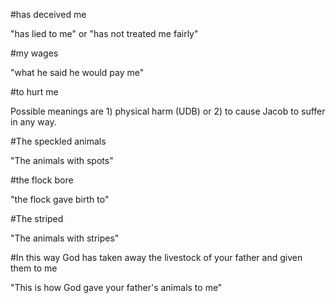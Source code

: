#has deceived me

"has lied to me" or "has not treated me fairly"

#my wages

"what he said he would pay me"

#to hurt me

Possible meanings are 1) physical harm (UDB) or 2) to cause Jacob to suffer in any way.

#The speckled animals

"The animals with spots"

#the flock bore

"the flock gave birth to"

#The striped

"The animals with stripes"

#In this way God has taken away the livestock of your father and given them to me

"This is how God gave your father's animals to me"